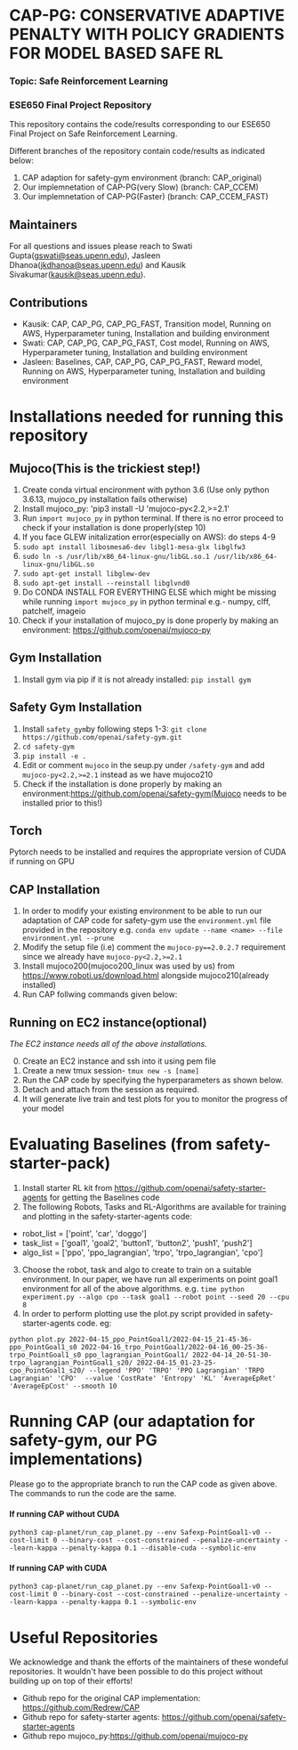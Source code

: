 # CAP-PG: CONSERVATIVE ADAPTIVE PENALTY WITH POLICY GRADIENTS FOR MODEL BASED SAFE RL
### Topic: Safe Reinforcement Learning
### ESE650 Final Project Repository
This repository contains the code/results corresponding to our ESE650 Final Project on Safe Reinforcement Learning. 

Different branches of the repository contain code/results as indicated below:
1. CAP adaption for safety-gym environment (branch: CAP_original)
2. Our implemnetation of CAP-PG(very Slow) (branch: CAP_CCEM)
3. Our implemnetation of CAP-PG(Faster) (branch: CAP_CCEM_FAST)

## Maintainers
For all questions and issues please reach to Swati Gupta(gswati@seas.upenn.edu), Jasleen Dhanoa(jkdhanoa@seas.upenn.edu) and Kausik Sivakumar(kausik@seas.upenn.edu). 

## Contributions
- Kausik: CAP, CAP_PG, CAP_PG_FAST, Transition model, Running on AWS, Hyperparameter tuning, Installation and building environment
- Swati: CAP, CAP_PG, CAP_PG_FAST, Cost model, Running on AWS, Hyperparameter tuning, Installation and building environment
- Jasleen: Baselines, CAP, CAP_PG, CAP_PG_FAST, Reward model, Running on AWS, Hyperparameter tuning, Installation and building environment

# Installations needed for running this repository
## Mujoco(This is the trickiest step!)
1) Create conda virtual encironment with python 3.6 (Use only python 3.6.13, mujoco_py installation fails otherwise)
2) Install mujoco_py: 'pip3 install -U 'mujoco-py<2.2,>=2.1'
3) Run `import mujoco_py` in python terminal. If there is no error proceed to check if your installation is done properly(step 10)
4) If you face GLEW initalization error(especially on AWS): do steps 4-9
5) `sudo apt install libosmesa6-dev libgl1-mesa-glx libglfw3`
6) `sudo ln -s /usr/lib/x86_64-linux-gnu/libGL.so.1 /usr/lib/x86_64-linux-gnu/libGL.so`
7) `sudo apt-get install libglew-dev`
8) `sudo apt-get install --reinstall libglvnd0`
9) Do CONDA INSTALL FOR EVERYTHING ELSE which might be missing while running `import mujoco_py` in python terminal e.g.- numpy, clff, patchelf, imageio 
10) Check if your installation of mujoco_py is done properly by making an environment: https://github.com/openai/mujoco-py
## Gym Installation
1) Install gym via pip if it is not already installed: `pip install gym`
## Safety Gym Installation
1) Install `safety_gym`by following steps 1-3: `git clone https://github.com/openai/safety-gym.git`
2) `cd safety-gym`
3) `pip install -e .`
4) Edit or comment `mujoco` in the seup.py under `/safety-gym` and add `mujoco-py<2.2,>=2.1` instead as we have mujoco210
5) Check if the installation is done properly by making an environment:https://github.com/openai/safety-gym(Mujoco needs to be installed prior to this!)
## Torch 
Pytorch needs to be installed and requires the appropriate version of CUDA if running on GPU
## CAP Installation
1) In order to modify your existing environment to be able to run our adaptation of CAP code for safety-gym use the `environment.yml` file provided in the repository e.g. `conda env update --name <name> --file environment.yml --prune`
2) Modify the setup file (i.e) comment the `mujoco-py==2.0.2.7` requirement since we already have `mujoco-py<2.2,>=2.1`
3) Install mujoco200(mujoco200_linux was used by us) from https://www.roboti.us/download.html alongside mujoco210(already installed)
4) Run CAP follwing commands given below:
## Running on EC2 instance(optional)
*The EC2 instance needs all of the above installations.*

0) Create an EC2 instance and ssh into it using pem file 
1) Create a new tmux session- `tmux new -s [name]`
2) Run the CAP code by specifying the hyperparameters as shown below.
3) Detach and attach from the session as required.
4) It will generate live train and test plots for you to monitor the progress of your model

# Evaluating Baselines (from safety-starter-pack)
1) Install starter RL kit from https://github.com/openai/safety-starter-agents for getting the Baselines code
2) The following Robots, Tasks and RL-Algorithms are available for training and plotting in the safety-starter-agents code:
- robot_list = ['point', 'car', 'doggo']
- task_list = ['goal1', 'goal2', 'button1', 'button2', 'push1', 'push2']
- algo_list = ['ppo', 'ppo_lagrangian', 'trpo', 'trpo_lagrangian', 'cpo']
3) Choose the robot, task and algo to create to train on a suitable environment. In our paper, we have run all experiments on point goal1 environment for all of the above algorithms. e.g. `time python experiment.py --algo cpo --task goal1 --robot point --seed 20 --cpu 8`
4) In order to perform plotting use the plot.py script provided in safety-starter-agents code. eg:
```
python plot.py 2022-04-15_ppo_PointGoal1/2022-04-15_21-45-36-ppo_PointGoal1_s0 2022-04-16_trpo_PointGoal1/2022-04-16_00-25-36-trpo_PointGoal1_s0 ppo_lagrangian_PointGoal1/ 2022-04-14_20-51-30-trpo_lagrangian_PointGoal1_s20/ 2022-04-15_01-23-25-cpo_PointGoal1_s20/ --legend 'PPO' 'TRPO' 'PPO Lagrangian' 'TRPO Lagrangian' 'CPO'  --value 'CostRate' 'Entropy' 'KL' 'AverageEpRet' 'AverageEpCost' --smooth 10 
```

# Running CAP (our adaptation for safety-gym, our PG implementations)
Please go to the appropriate branch to run the CAP code as given above. The commands to run the code are the same.
#### If running CAP without CUDA
```
python3 cap-planet/run_cap_planet.py --env Safexp-PointGoal1-v0 --cost-limit 0 --binary-cost --cost-constrained --penalize-uncertainty --learn-kappa --penalty-kappa 0.1 --disable-cuda --symbolic-env
```
#### If running CAP with CUDA
```
python3 cap-planet/run_cap_planet.py --env Safexp-PointGoal1-v0 --cost-limit 0 --binary-cost --cost-constrained --penalize-uncertainty --learn-kappa --penalty-kappa 0.1 --symbolic-env
```

# Useful Repositories
We acknowledge and thank the efforts of the maintainers of these wondeful repositories. It wouldn't have been possible to do this project without building up on top of their efforts!
- Github repo for the original CAP implementation: https://github.com/Redrew/CAP
- Github repo for safety-starter agents: https://github.com/openai/safety-starter-agents
- Github repo mujoco_py:https://github.com/openai/mujoco-py
